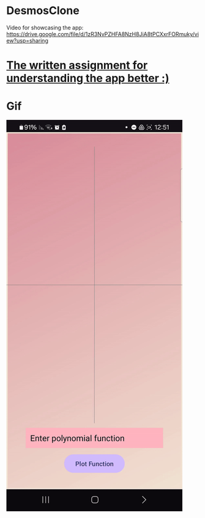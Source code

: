 ﻿# DesmosClone

Video for showcasing the app:
https://drive.google.com/file/d/1zR3NvPZHFA8NzH8JiA8tPCXxrFORmuky/view?usp=sharing

# [The written assignment for understanding the app better :)](https://drive.google.com/file/d/1RQlhA9D6NV7naB7RS89YBAc06ScUguew/view?usp=sharing)


# Gif 
![](https://github.com/idogut3/DesmosClone-Project/blob/main/drawing_polynomials_gif.gif)
